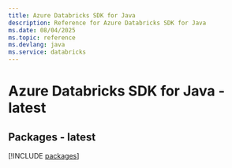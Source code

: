 ```yaml
---
title: Azure Databricks SDK for Java
description: Reference for Azure Databricks SDK for Java
ms.date: 08/04/2025
ms.topic: reference
ms.devlang: java
ms.service: databricks
---
```

# Azure Databricks SDK for Java - latest
## Packages - latest
[!INCLUDE [packages](databricks-index.md)]
